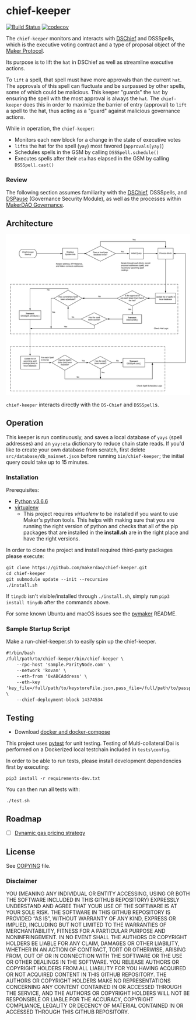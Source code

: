 # chief-keeper

[![Build Status](https://travis-ci.org/makerdao/chief-keeper.svg?branch=master)](https://travis-ci.org/makerdao/chief-keeper)
[![codecov](https://codecov.io/gh/makerdao/chief-keeper/branch/master/graph/badge.svg)](https://codecov.io/gh/makerdao/chief-keeper)


The `chief-keeper` monitors and interacts with [DSChief](https://github.com/dapphub/ds-chief) and DSSSpells, which is the executive voting contract and a type of proposal object of the [Maker Protocol](https://github.com/makerdao/dss).

Its purpose is to lift the `hat` in DSChief as well as streamline executive actions.

To `lift` a spell, that spell must have more approvals than the current `hat`. The approvals of this spell can fluctuate and be surpassed by other spells, some of which could be malicious. This keeper "guards" the `hat` by ensuring the spell with the most approval is always the `hat`.  The `chief-keeper` does this in order to maximize the barrier of entry (approval) to `lift` a spell to the hat, thus acting as a "guard" against malicious governance actions.

While in operation, the `chief-keeper`:
* Monitors each new block for a change in the state of executive votes
* `lift`s the hat for the spell (`yay`) most favored (`approvals[yay]`)
* Schedules spells in the GSM by calling `DSSSpell.schedule()`
* Executes spells after their `eta` has elapsed in the GSM by calling `DSSSpell.cast()`

### Review
The following section assumes familiarity with the [DSChief](https://github.com/dapphub/ds-chief), DSSSpells, and [DSPause](https://github.com/dapphub/ds-pause) (Governance Security Module), as well as the processes within [MakerDAO Governance](https://community-development.makerdao.com/governance).

## Architecture
![alt text](operation.jpeg)

`chief-keeper` interacts directly with the `DS-Chief` and `DSSSpell`s.

## Operation

This keeper is run continuously, and saves a local database of `yays` (spell addresses) and an `yay:eta` dictionary to reduce chain state reads.
If you'd like to create your own database from scratch, first delete `src/database/db_mainnet.json` before running `bin/chief-keeper`; the initial query could take up to 15 minutes.

### Installation

Prerequisites:
- [Python v3.6.6](https://www.python.org/downloads/release/python-366/)
- [virtualenv](https://virtualenv.pypa.io/en/latest/)
    - This project requires *virtualenv* to be installed if you want to use Maker's python tools. This helps with making sure that you are running the right version of python and checks that all of the pip packages that are installed in the **install.sh** are in the right place and have the right versions.

In order to clone the project and install required third-party packages please execute:
```
git clone https://github.com/makerdao/chief-keeper.git
cd chief-keeper
git submodule update --init --recursive
./install.sh
```
If `tinydb` isn't visible/installed through `./install.sh`, simply run `pip3 install tinydb` after the commands above.

For some known Ubuntu and macOS issues see the [pymaker](https://github.com/makerdao/pymaker) README.


### Sample Startup Script

Make a run-chief-keeper.sh to easily spin up the chief-keeper.

```
#!/bin/bash
/full/path/to/chief-keeper/bin/chief-keeper \
	--rpc-host 'sample.ParityNode.com' \
	--network 'kovan' \
	--eth-from '0xABCAddress' \
	--eth-key 'key_file=/full/path/to/keystoreFile.json,pass_file=/full/path/to/passphrase/file.txt' \
	--chief-deployment-block 14374534
```


## Testing

- Download [docker and docker-compose](https://www.docker.com/get-started)

This project uses [pytest](https://docs.pytest.org/en/latest/) for unit testing.  Testing of Multi-collateral Dai is
performed on a Dockerized local testchain included in `tests\config`.

In order to be able to run tests, please install development dependencies first by executing:
```
pip3 install -r requirements-dev.txt
```

You can then run all tests with:
```
./test.sh
```

## Roadmap
- [ ]  [Dynamic gas pricing strategy](https://github.com/makerdao/market-maker-keeper/blob/master/market_maker_keeper/gas.py)


## License

See [COPYING](https://github.com/makerdao/chief-keeper/blob/master/COPYING) file.

### Disclaimer

YOU (MEANING ANY INDIVIDUAL OR ENTITY ACCESSING, USING OR BOTH THE SOFTWARE INCLUDED IN THIS GITHUB REPOSITORY) EXPRESSLY UNDERSTAND AND AGREE THAT YOUR USE OF THE SOFTWARE IS AT YOUR SOLE RISK.
THE SOFTWARE IN THIS GITHUB REPOSITORY IS PROVIDED “AS IS”, WITHOUT WARRANTY OF ANY KIND, EXPRESS OR IMPLIED, INCLUDING BUT NOT LIMITED TO THE WARRANTIES OF MERCHANTABILITY, FITNESS FOR A PARTICULAR PURPOSE AND NONINFRINGEMENT. IN NO EVENT SHALL THE AUTHORS OR COPYRIGHT HOLDERS BE LIABLE FOR ANY CLAIM, DAMAGES OR OTHER LIABILITY, WHETHER IN AN ACTION OF CONTRACT, TORT OR OTHERWISE, ARISING FROM, OUT OF OR IN CONNECTION WITH THE SOFTWARE OR THE USE OR OTHER DEALINGS IN THE SOFTWARE.
YOU RELEASE AUTHORS OR COPYRIGHT HOLDERS FROM ALL LIABILITY FOR YOU HAVING ACQUIRED OR NOT ACQUIRED CONTENT IN THIS GITHUB REPOSITORY. THE AUTHORS OR COPYRIGHT HOLDERS MAKE NO REPRESENTATIONS CONCERNING ANY CONTENT CONTAINED IN OR ACCESSED THROUGH THE SERVICE, AND THE AUTHORS OR COPYRIGHT HOLDERS WILL NOT BE RESPONSIBLE OR LIABLE FOR THE ACCURACY, COPYRIGHT COMPLIANCE, LEGALITY OR DECENCY OF MATERIAL CONTAINED IN OR ACCESSED THROUGH THIS GITHUB REPOSITORY.
